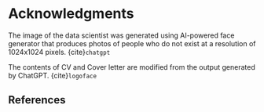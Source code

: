 # Acknowledgments

The image of the data scientist was generated using AI-powered face generator that produces photos of people who do not exist at a resolution of 1024x1024 pixels. {cite}`chatgpt`

The contents of CV and Cover letter are modified from the output generated by ChatGPT. {cite}`logoface`

## References

```{bibliography}


